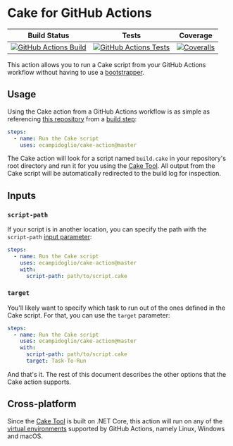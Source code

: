 # Cake for GitHub Actions

| Build Status | Tests | Coverage |
| :----------: | :---: | :------: |
| [![GitHub Actions Build](https://github.com/ecampidoglio/cake-action/workflows/Build/badge.svg)](https://github.com/ecampidoglio/cake-action/actions?workflow=Build) | [![GitHub Actions Tests](https://github.com/ecampidoglio/cake-action/workflows/Tests/badge.svg)](https://github.com/ecampidoglio/cake-action/actions?workflow=Tests) | [![Coveralls](https://coveralls.io/repos/github/ecampidoglio/cake-action/badge.svg?branch=master)](https://coveralls.io/github/ecampidoglio/cake-action?branch=master) |

This action allows you to run a Cake script from your GitHub Actions workflow without having to use a [bootstrapper](https://github.com/cake-build/resources).

## Usage

Using the Cake action from a GitHub Actions workflow is as simple as referencing [this repository](https://github.com/ecampidoglio/cake-action) from a [build step](https://help.github.com/en/github/automating-your-workflow-with-github-actions/workflow-syntax-for-github-actions#jobsjob_idsteps):

```yml
steps:
  - name: Run the Cake script
    uses: ecampidoglio/cake-action@master
```

The Cake action will look for a script named `build.cake` in your repository's root directory and run it for you using the [Cake Tool](https://www.nuget.org/packages/Cake.Tool/). All output from the Cake script will be automatically redirected to the build log for inspection.

## Inputs

### `script-path`

If your script is in another location, you can specify the path with the `script-path` [input parameter](https://help.github.com/en/github/automating-your-workflow-with-github-actions/workflow-syntax-for-github-actions#jobsjob_idstepswith):

```yml
steps:
  - name: Run the Cake script
    uses: ecampidoglio/cake-action@master
    with:
      script-path: path/to/script.cake
```

### `target`

You'll likely want to specify which task to run out of the ones defined in the Cake script. For that, you can use the `target` parameter:

```yml
steps:
  - name: Run the Cake script
    uses: ecampidoglio/cake-action@master
    with:
      script-path: path/to/script.cake
      target: Task-To-Run
```

And that's it. The rest of this document describes the other options that the Cake action supports.

## Cross-platform

Since the [Cake Tool](https://www.nuget.org/packages/Cake.Tool/) is built on .NET Core, this action will run on any of the [virtual environments](https://help.github.com/en/github/automating-your-workflow-with-github-actions/software-in-virtual-environments-for-github-actions) supported by GitHub Actions, namely Linux, Windows and macOS.
